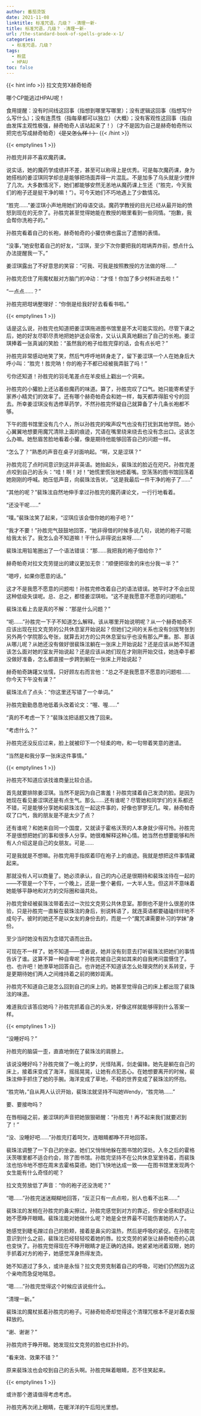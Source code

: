 ```yaml
---
author: 番茄烫饭
date: 2021-11-08
linktitle: 标准咒语，几级？ -清理一新-
title: 标准咒语，几级？ -清理一新-
url: /the-standard-book-of-spells-grade-x-1/
categories:
  - 标准咒语，几级？
tags:
  - 粉蓝
  - HPAU
toc: false
---
```


{{< hint info >}}
拉文克劳X赫奇帕奇

哪个CP能逃过HPAU呢！

食用提醒：没有时间线这回事（指想到哪里写哪里）；没有逻辑这回事（指想写什么写什么）；没有连贯性（指每章都可以独立）（大概）；没有客观性这回事（指自由发挥主观性极强，赫奇帕奇人该站起来了！）（才不是因为自己是赫奇帕奇所以把完也写成赫奇帕奇）~~（是又怎么样！）~~
{{< /hint >}}

<!--more-->

{{< emptylines 1 >}}

孙胜完并非不喜欢魔药课。

说实话，她的魔药学成绩并不差，甚至可以称得上是优秀。可是每次魔药课，身为她搭档的姜涩琪同学却总是能够把场面弄得一片混乱。不是加多了乌头就是少搅拌了几次。大多数情况下，她们都能够安然无恙地从魔药课上生还（“胜完，今天我们的袍子还是挺干净的嘛！”）。可今天她们不巧地遇上了少数情况。

“胜完……”姜涩琪小声地用她们的母语交谈。魔药学教授的目光已经从最开始的愤怒到现在的无奈了。孙胜完甚至觉得她能在教授的眼里看到一些同情。“抱歉，我会帮你洗袍子的。”

孙胜完看着自己的长袍，赫奇帕奇的小獾仿佛也露出了遗憾的表情。

“没事，”她安慰着自己的好友，“涩琪，至少下次你要把我的坩埚弄炸前，想点什么办法提醒我一下。”

姜涩琪露出了不好意思的笑容：“可我、可我是按照教授的方法做的呀……”

孙胜完忍住了用魔杖敲对方脑门的冲动：“才怪！你加了多少材料进去啦！”

“一点点……？”

孙胜完把坩埚整理好：“你倒是给我好好去看看书啦。”

{{< emptylines 1 >}}

话是这么说，孙胜完也知道把姜涩琪拖进图书馆里是不太可能实现的。尽管下课之后，她的好友尽职尽责地把她护送会宿舍，又认认真真地翻出了自己的长袍。姜涩琪捧着一张真诚的笑脸：“虽然我的袍子给胜完穿的话，会有点长吧？”

孙胜完非常感动地笑了笑，然后气呼呼地转身走了，留下姜涩琪一个人在她身后大呼小叫：“胜完！胜完呐！你的袍子不都已经被我弄脏了吗！”

亏你还知道！孙胜完的羽毛笔差点在羊皮纸上戳出一个洞来。

孙胜完的小獾脸上还沾着些魔药的味道。算了，孙胜完叹了口气。她只能寄希望于家养小精灵们的效率了。还有哪个赫奇帕奇会和她一样，每天都弄得脏兮兮的回去。所幸姜涩琪没有选修草药学，不然孙胜完怀疑自己就算备了十几条长袍都不够。

下午的图书馆里没有几个人，所以孙胜完的唉声叹气也没有打扰到其他学院。她小心翼翼地想要用魔咒清除上面的痕迹，咒语在嘴里绕来绕去也没有念出口。这该怎么办嘛。她愁眉苦脸地看着小獾，像是期待他能够回答自己的问题一样。

“怎么了？”熟悉的声音在桌子对面响起。“啊，又是涩琪？”

孙胜完花了点时间意识到这并非英语。她抬起头，裴珠泫的脸近在咫尺。孙胜完差点咬到自己的舌头：“哇！啊！对！”她慌里慌张地捂着嘴。空荡荡的图书馆回荡着她刚刚的呼喊。她压低声音，向裴珠泫告状，“这是我最后一件干净的袍子了……”

“其他的呢？”裴珠泫自然地伸手拿过孙胜完的魔药课论文，一行行地看着。

“还没干呢……”

“噗。”裴珠泫笑了起来，“涩琪应该会借你她的袍子吧？”

“我才不要！”孙胜完气鼓鼓地回答，“她非得借的时候多说几句，说她的袍子可能给我太长了。我怎么会不知道嘛！干什么非得说出来呀……”

裴珠泫用铅笔圈出了一个语法错误：“那……我把我的袍子借给你？”

赫奇帕奇对拉文克劳提出的建议更加无奈：“顺便把宿舍的床也分我一半？”

“嗯哼，如果你愿意的话。”

这才不是我愿不愿意的问题啦！孙胜完修改着自己的语法错误。她平时才不会出现这种低级失误呢。总、总之，都怪姜涩琪啦。“这不是我愿意不愿意的问题啦。”

裴珠泫看上去是真的不解：“那是什么问题？”

“呃……”孙胜完一下子不知道怎么解释。该从哪里开始说明呢？从一个赫奇帕奇不应该出现在拉文克劳的公共休息室开始说起？但她们之间的关系也没有剑拔弩张到另外两个学院那么夸张，就算去对方的公共休息室似乎也没有那么严重。那、那该从哪儿呢？从她还没有做好很裴珠泫躺在一张床上开始说起？还是应该从她不知道该怎么面对她的室友开始说起？还是应该从她们现在才刚刚开始交往，她连牵手都没做好准备，怎么都直接一步跨到躺在一张床上开始说起？

赫奇帕奇踌躇又怯懦，只好顾左右而言他：“总之不是我愿意不愿意的问题啦……你今天下午没有课？”

裴珠泫点了点头：“你这里还写错了一个单词。”

孙胜完勤勤恳恳地低着头改着论文：“喔、喔……”

“真的不考虑一下？”裴珠泫把话题又拽了回来。

“考虑什么？”

孙胜完还没反应过来，脸上就被印下一个轻柔的吻，和一句带着笑意的邀请。

“当然是和我分享一张床这件事情。”

{{< emptylines 1 >}}

孙胜完不知道应该找谁商量比较合适。

首先就要排除姜涩琪。当然不是因为自己害羞！孙胜完揉着自己发烫的脸。是因为她现在看见姜涩琪还是有点生气。那么……还有谁呢？尽管她和同学们的关系都还不错，可是能够分享她和裴珠泫在一起这件事的，好像也寥寥无几。唉，赫奇帕奇叹了口气，我的朋友是不是太少了点？

还有谁呢？和她来自同一个国度，又就读于霍格沃茨的人本身就少得可怜。孙胜完不是很想把她们的事和很多人分享。她很难解释这种心情。她当然也想要能够和所有人介绍这是自己的女朋友。可是……

可是我就是不想嘛。孙胜完用手指抠着印在袍子上的痕迹。我就是想把这件事情藏起来。

那就没有人可以商量了。她必须承认，自己的内心还是很期待和裴珠泫待在一起的——不管是一个下午，一个晚上，还是一整个暑假，一大半人生。但这并不意味着她能够平静地和对方的交际圈和谐共处。

孙胜完曾经被裴珠泫带着去过一次拉文克劳公共休息室。那倒也不是什么很差的体验，只是孙胜完一直躲在裴珠泫的身后，别说韩语了，就连英语都要磕磕绊绊地不成句子。彼时的她还不是以女友的身份去的，而是一个“魔咒课需要补习的学妹”身份。

至少当时她没有因为念错咒语而出丑。

可现在不一样了。她不知道——或者说，她并没有刻意去打听裴珠泫把她们的事情告诉了谁。这算不算一种自卑呢？孙胜完被自己突如其来的自我拷问震慑住了。也、也许吧！她潦草地回答自己。也许她还不知道该怎么处理突然的关系转变，于是更期待她们两人之间维持着之前的微妙距离。

孙胜完不知道自己是怎么回到自己的床上的。她甚至觉得自己的床上都出现了裴珠泫的味道。

难道我应该答应她吗？孙胜完抓着自己的头发，好像这样就能够得到什么答案一样。

{{< emptylines 1 >}}

“没睡好吗？”

孙胜完的脑袋一歪，直直地倒在了裴珠泫的肩膀上。

该说没睡好吗？孙胜完做了一晚上的梦，光怪陆离，剑走偏锋。她先是躺在自己的床上，接着床变成了海洋，摇摇晃晃，让她有点犯恶心。在她想要离开的时候，裴珠泫伸手抓住了她的手腕。海洋变成了草地，不稳的世界变成了裴珠泫的怀抱。

“胜完呐，”自从两人认识开始，裴珠泫就坚持不叫她Wendy，“胜完呐……”

要、要接吻吗？

在唇相碰之前，姜涩琪的声音把她狠狠砸醒：“孙胜完！再不起来我们就要迟到了！”

“没、没睡好吧……”孙胜完打着呵欠，连眼睛都睁不开地回答。

裴珠泫调整了一下自己的坐姿。她们又悄悄地躲在图书馆的深处。入冬之后的霍格沃茨哪里都不适合约会，除了图书馆。孙胜完坚持不在公共休息室里待着，而裴珠泫也怕冷地不想在周末去霍格莫德。她们飞快地达成一致——在图书馆里发现两个女生能有什么奇怪的呢？

拉文克劳放低了声音：“你的袍子还没洗呢？”

“嗯……”孙胜完迷迷糊糊地回答，“反正只有一点点啦，别人也看不出来……”

裴珠泫的发梢在孙胜完的鼻尖擦过。孙胜完感觉到对方的靠近，但安全感和舒适让她不愿睁开眼睛。裴珠泫能对她做什么呢？她是全世界最不可能伤害她的人了。

她感觉到睫毛蹭过自己的脸颊，接着是鼻尖的温热，然后是呼吸的紧促。在孙胜完意识到什么之前，裴珠泫已经轻轻咬着她的唇。拉文克劳的紧张让赫奇帕奇的心跳也变快了。孙胜完觉得现在不睁开眼睛才是正确的选择。她紧紧地闭着双眼，她的手抓着对方的袍子，她感觉浑身热得发烫。

她不知道过了多久，或许是永恒？拉文克劳克制着自己的呼吸，可她们仍然因为这个亲吻而急促地喘息。

“嗯……”孙胜完觉得这个时候应该说些什么。

“清理一新。”

裴珠泫的魔杖抵着孙胜完的袍子。可赫奇帕奇却觉得这个清理咒根本不是对着衣服释放的。

“谢、谢谢？”

孙胜完终于睁开眼。她发现拉文克劳的脸也红扑扑的。

“看来效、效果不错？”

原来裴珠泫也会咬到自己的舌头啊。孙胜完眯着眼睛，忍不住笑起来。

{{< emptylines 1 >}}

或许那个邀请值得考虑考虑。

孙胜完再次闭上眼睛，在暖洋洋的午后阳光里想。
